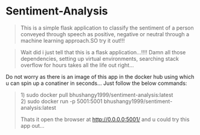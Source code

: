 # Sentiment-Analysis
<blockquote>
This is a simple flask application to classify the sentiment of a person conveyed through speech as positive, 
negative or neutral through a machine learning approach.SO try it out!!!
</blockquote>  
<blockquote>
Wait did i just tell that this is a flask application...!!!!
Damn all those dependencies, setting up virtual environments, searching stack overflow for hours takes all the life
out right...
</blockquote>
<p>
Do not worry as there is an image of this app in the docker hub using which u can spin up a conatiner in seconds...
Just follow the below commands:
</p>
<blockquote>
1) sudo docker pull bhushangy1999/sentiment-analysis:latest <br>
2) sudo docker run -p 5001:5001 bhushangy1999/sentiment-analysis:latest <br>

Thats it open the browser at http://0.0.0.0:5001/ and u could try this app out...
</blockquote>
